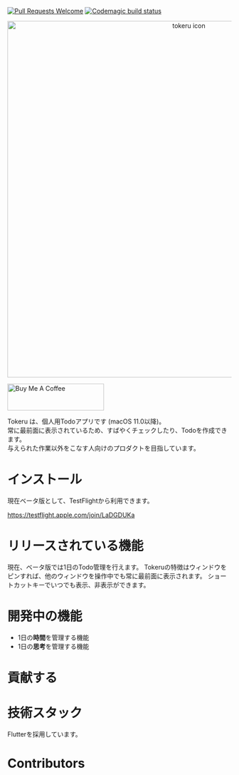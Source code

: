 [![Pull Requests Welcome](https://img.shields.io/badge/PRs-welcome-brightgreen.svg?style=flat)](http://makeapullrequest.com)
[![Codemagic build status](https://api.codemagic.io/apps/65d834ac3786568a8b6ef02e/65d83d4548306436129e0db1/status_badge.svg)](https://codemagic.io/apps/65d834ac3786568a8b6ef02e/65d83d4548306436129e0db1/latest_build)

<p align="center">
  <img src="https://github.com/tinp-lab/tokeru/assets/30540418/64db0860-14aa-4a6d-b834-ecfa9589c0d5" alt="tokeru icon" width="800" />
</p>

<a href="https://www.buymeacoffee.com/imasirooo" target="_blank"><img src="https://cdn.buymeacoffee.com/buttons/v2/default-yellow.png" alt="Buy Me A Coffee" style="height: 60px !important;width: 217px !important;" ></a>

Tokeru は、個人用Todoアプリです (macOS 11.0以降)。  
常に最前面に表示されているため、すばやくチェックしたり、Todoを作成できます。  
与えられた作業以外をこなす人向けのプロダクトを目指しています。

# インストール

現在ベータ版として、TestFlightから利用できます。

https://testflight.apple.com/join/LaDGDUKa

# リリースされている機能

現在、ベータ版では1日のTodo管理を行えます。
Tokeruの特徴はウィンドウをピンすれば、他のウィンドウを操作中でも常に最前面に表示されます。
ショートカットキーでいつでも表示、非表示ができます。

# 開発中の機能

- 1日の**時間**を管理する機能
- 1日の**思考**を管理する機能

# 貢献する
  

# 技術スタック

Flutterを採用しています。

# Contributors


